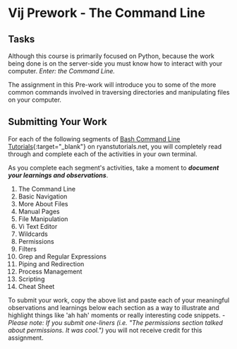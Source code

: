 # Vij Prework - The Command Line

## Tasks

Although this course is primarily focused on Python, because the work being done is on the server-side you must know how to interact with your computer. _Enter: the Command Line._

The assignment in this Pre-work will introduce you to some of the more common commands involved in traversing directories and manipulating files on your computer.

## Submitting Your Work
For each of the following segments of [Bash Command Line Tutorials](https://ryanstutorials.net/linuxtutorial/){:target="_blank"} on ryanstutorials.net, you will completely read through and complete each of the activities in your own terminal.  

As you complete each segment's activities, take a moment to **_document your learnings and observations_**.

1. The Command Line
1. Basic Navigation
1. More About Files
1. Manual Pages
1. File Manipulation
1. Vi Text Editor
1. Wildcards
1. Permissions
1. Filters
1. Grep and Regular Expressions
1. Piping and Redirection
1. Process Management
1. Scripting
1. Cheat Sheet

To submit your work, copy the above list and paste each of your meaningful observations and learnings below each section as a way to illustrate and highlight things like 'ah hah' moments or really interesting code snippets.
    - _Please note: If you submit one-liners (i.e. "The permissions section talked about permissions. It was cool.")_ you will not receive credit for this assignment.
